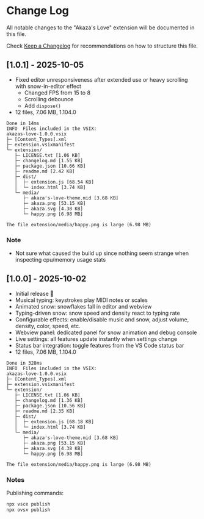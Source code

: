 # Change Log

All notable changes to the "Akaza's Love" extension will be documented in this file.

Check [Keep a Changelog](http://keepachangelog.com/) for recommendations on how to structure this file.

## [1.0.1] - 2025-10-05
- Fixed editor unresponsiveness after extended use or heavy scrolling with snow-in-editor effect
   - Changed FPS from 15 to 8
   - Scrolling debounce
   - Add `dispose()`
- 12 files, 7.06 MB, 1.104.0

```
Done in 14ms
INFO  Files included in the VSIX:
akazas-love-1.0.0.vsix
├─ [Content_Types].xml
├─ extension.vsixmanifest
└─ extension/
   ├─ LICENSE.txt [1.06 KB]
   ├─ changelog.md [1.55 KB]
   ├─ package.json [10.66 KB]
   ├─ readme.md [2.42 KB]
   ├─ dist/
   │  ├─ extension.js [68.54 KB]
   │  └─ index.html [3.74 KB]
   └─ media/
      ├─ akaza's-love-theme.mid [3.68 KB]
      ├─ akaza.png [53.15 KB]
      ├─ akaza.svg [4.38 KB]
      └─ happy.png [6.98 MB]

The file extension/media/happy.png is large (6.98 MB)
```

### Note
- Not sure what caused the build up since nothing seem strange when inspecting cpu/memory usage stats


## [1.0.0] - 2025-10-02
- Initial release 🚀
- Musical typing: keystrokes play MIDI notes or scales
- Animated snow: snowflakes fall in editor and webview
- Typing-driven snow: snow speed and density react to typing rate
- Configurable effects: enable/disable music and snow, adjust volume, density, color, speed, etc.
- Webview panel: dedicated panel for snow animation and debug console
- Live settings: all features update instantly when settings change
- Status bar integration: toggle features from the VS Code status bar
- 12 files, 7.06 MB, 1.104.0

```
Done in 328ms
INFO  Files included in the VSIX:
akazas-love-1.0.0.vsix
├─ [Content_Types].xml
├─ extension.vsixmanifest
└─ extension/
   ├─ LICENSE.txt [1.06 KB]
   ├─ changelog.md [1.36 KB]
   ├─ package.json [10.56 KB]
   ├─ readme.md [2.35 KB]
   ├─ dist/
   │  ├─ extension.js [68.18 KB]
   │  └─ index.html [3.74 KB]
   └─ media/
      ├─ akaza's-love-theme.mid [3.68 KB]
      ├─ akaza.png [53.15 KB]
      ├─ akaza.svg [4.38 KB]
      └─ happy.png [6.98 MB]

The file extension/media/happy.png is large (6.98 MB)
```

### Notes
Publishing commands:
```sh
npx vsce publish
npx ovsx publish
```
